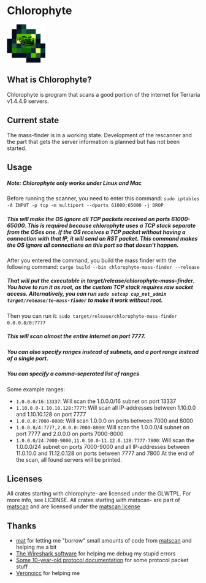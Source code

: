 # Chlorophyte

<p>
    <img src="https://github.com/Paddyk45/chlorophyte/blob/main/assets/logo.png" height=100 alt="Chlorophyte">
</p>

## What is Chlorophyte?
Chlorophyte is program that scans a good portion of the internet for Terraria v1.4.4.9 servers.

## Current state
The mass-finder is in a working state.
Development of the rescanner and the part that gets the server information is planned but has not been started.

## Usage
##### Note: Chlorophyte only works under Linux and Mac
Before running the scanner, you need to enter this command:
`sudo iptables -A INPUT -p tcp -m multiport --dports 61000:65000 -j DROP`
##### This will make the OS ignore all TCP packets received on ports 61000-65000. This is required because chlorophyte uses a TCP stack separate from the OSes one. If the OS receives a TCP packet without having a connection with that IP, it will send an RST packet. This command makes the OS ignore all connections on this port so that doesn't happen.
After you entered the command, you build the mass finder with the following command:
`cargo build --bin chlorophyte-mass-finder --release`
##### That will put the executable in target/release/chlorophyte-mass-finder. You have to run it as root, as the custom TCP stack requires raw socket access. Alternatively, you can run `sudo setcap cap_net_admin target/release/te-mass-finder` to make it work without root.
Then you can run it:
`sudo target/release/chlorophyte-mass-finder 0.0.0.0/0:7777`
##### This will scan almost the entire internet on port 7777.
##### You can also specify ranges instead of subnets, and a port range instead of a single port.
##### You can specify a comma-seperated list of ranges
Some example ranges:
- `1.0.0.0/16:13337`: Will scan the 1.0.0.0/16 subnet on port 13337
- `1.10.0.0-1.10.10.128:7777`: Will scan all IP-addresses between 1.10.0.0 and 1.10.10.128 on port 7777
- `1.0.0.0:7000-8000`: Will scan 1.0.0.0 on ports between 7000 and 8000
- `1.0.0.0/4:7777,2.0.0.0:7000-8000`: Will scan the 1.0.0.0/4 subnet on port 7777 and 2.0.0.0 on ports 7000-8000
- `1.0.0.0/24:7000-9000,11.0.10.0-11.12.0.128:7777-7800`: Will scan the 1.0.0.0/24 subnet on ports 7000-9000 and all IP-addresses between 11.0.10.0 and 11.12.0.128 on ports between 7777 and 7800
At the end of the scan, all found servers will be printed.

## Licenses
All crates starting with chlorophyte- are licensed under the GLWTPL. For more info, see LICENSE.
All crates starting with matscan- are part of [matscan](https://github.com/mat-1/matscan) and are licensed under the [matscan license](https://raw.githubusercontent.com/mat-1/matscan/master/LICENSE)

## Thanks
- [mat](https://github.com/mat-1) for letting me "borrow" small amounts of code from [matscan](https://github.com/mat-1/matscan) and helping me a bit
- [The Wireshark software](https://www.wireshark.org) for helping me debug my stupid errors
- [Some 10-year-old protocol documentation](https://seancode.com/terrafirma/net.html) for some protocol packet stuff
- [Veronoicc](https://github.com/veronoicc/) for helping me
